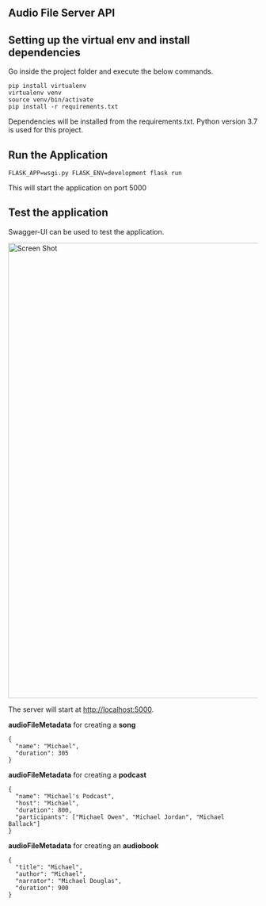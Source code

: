 ## Audio File Server API

## Setting up the virtual env and install dependencies
Go inside the project folder and execute the below commands.

```
pip install virtualenv 
virtualenv venv 
source venv/bin/activate
pip install -r requirements.txt
```
Dependencies will be installed from the requirements.txt. Python version 3.7 is used for this project.

## Run the Application

```
FLASK_APP=wsgi.py FLASK_ENV=development flask run
```

This will start the application on port 5000

## Test the application

Swagger-UI can be used to test the application.

<img width="919" alt="Screen Shot" src="https://user-images.githubusercontent.com/17323570/111064077-5892e880-84b2-11eb-9b62-aeba9a32c051.png">


The server will start at <http://localhost:5000>.

**audioFileMetadata** for creating a **song**
```
{
  "name": "Michael",
  "duration": 305
}
```

**audioFileMetadata** for creating a **podcast**
```
{
  "name": "Michael's Podcast",
  "host": "Michael",
  "duration": 800,
  "participants": ["Michael Owen", "Michael Jordan", "Michael Ballack"]
}
```

**audioFileMetadata** for creating an **audiobook**
```
{
  "title": "Michael",
  "author": "Michael",
  "narrator": "Michael Douglas",
  "duration": 900
}
```
